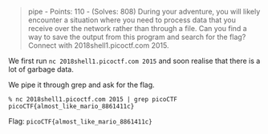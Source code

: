 > pipe - Points: 110 - (Solves: 808)
> During your adventure, you will likely encounter a situation where you need to process data that you receive over the network rather than through a file. Can you find a way to save the output from this program and search for the flag? Connect with 2018shell1.picoctf.com 2015.


We first run `nc 2018shell1.picoctf.com 2015` and soon realise that there is a lot of garbage data.

We pipe it through grep and ask for the flag. 
```
% nc 2018shell1.picoctf.com 2015 | grep picoCTF
picoCTF{almost_like_mario_8861411c}
```

Flag: `picoCTF{almost_like_mario_8861411c}`
